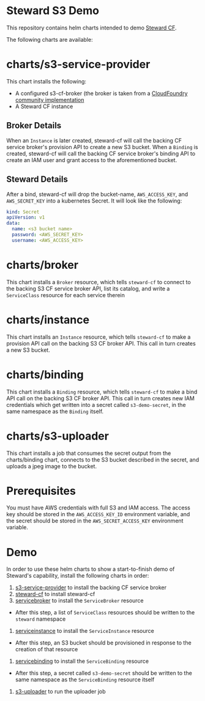# Steward S3 Demo

This repository contains helm charts intended to demo
[Steward CF](https://github.com/deisthree/steward-cf).


The following charts are available:

# charts/s3-service-provider

This chart installs the following:

* A configured s3-cf-broker (the broker is taken from a [CloudFoundry community implementation](https://github.com/cloudfoundry-community/s3-broker)
* A Steward CF instance

## Broker Details

When an `Instance` is later created, steward-cf will call the backing CF service
broker's provision API to create a new S3 bucket. When a `Binding` is created,
steward-cf will call the backing CF service broker's binding API to create
an IAM user and grant access to the aforementioned bucket.

## Steward Details

After a bind, steward-cf will drop the bucket-name, `AWS_ACCESS_KEY`, and
`AWS_SECRET_KEY` into a kubernetes Secret. It will look like the following:

```yaml
kind: Secret
apiVersion: v1
data:
  name: <s3 bucket name>
  password: <AWS_SECRET_KEY>
  username: <AWS_ACCESS_KEY>
```

# charts/broker

This chart installs a `Broker` resource, which tells `steward-cf` to connect to
the backing S3 CF service broker API, list its catalog, and write a
`ServiceClass` resource for each service therein

# charts/instance

This chart installs an `Instance` resource, which tells `steward-cf` to make a
provision API call on the backing S3 CF broker API. This call in turn creates
a new S3 bucket.

# charts/binding

This chart installs a `Binding` resource, which tells `steward-cf` to make a
bind API call on the backing S3 CF broker API. This call in turn creates new IAM
credentials which get written into a secret called `s3-demo-secret`, in the same
namespace as the `Binding` itself.

# charts/s3-uploader

This chart installs a job that consumes the secret output from the charts/binding
chart, connects to the S3 bucket described in the secret, and uploads a jpeg
image to the bucket.


# Prerequisites

You must have AWS credentials with full S3 and IAM access. The access key
should be stored in the `AWS_ACCESS_KEY_ID` environment variable, and the secret
 should be stored in the `AWS_SECRET_ACCESS_KEY` environment variable.

# Demo

In order to use these helm charts to show a start-to-finish demo of Steward's capability, install the following charts in order:

1. [s3-service-provider](./charts/s3-service-provider) to install the backing CF service broker
1. [steward-cf](.charts/steward-cf) to install steward-cf
1. [servicebroker](./charts/servicebroker) to install the `ServiceBroker` resource
  - After this step, a list of `ServiceClass` resources should be written to
  the `steward` namespace
1. [serviceinstance](./charts/serviceinstance) to install the `ServiceInstance` resource
  - After this step, an S3 bucket should be provisioned in response to the creation of that
  resource
1. [servicebinding](./charts/servicebinding) to install the `ServiceBinding` resource
  - After this step, a secret called `s3-demo-secret` should be written to the
  same namespace as the `ServiceBinding` resource itself
1. [s3-uploader](./charts/s3-uploader) to run the uploader job
